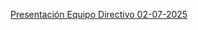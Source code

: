 [Presentación Equipo Directivo 02-07-2025](https://facso-investigacion.github.io/presentaciones/equipo-directivo/reunion-julio.html#/title-slide)
